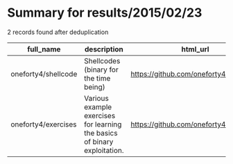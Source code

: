 
# Summary for results/2015/02/23
    
2 records found after deduplication

| full_name | description | html_url | matched_list | matched_count | pushed_at | size | stargazers_count | language | forks_count |
|---------------------|---------------------------------------------------------------------------|----------------------------------------|----------------|-----------------|---------------------------|--------|--------------------|------------|---------------|
| oneforty4/shellcode | Shellcodes (binary for the time being) | https://github.com/oneforty4/shellcode | ['shellcode'] | 1 | 2015-02-23 19:22:26+00:00 | 120 | 0 | nan | 0 |
| oneforty4/exercises | Various example exercises for learning the basics of binary exploitation. | https://github.com/oneforty4/exercises | ['exploit'] | 1 | 2015-02-23 19:31:28+00:00 | 132 | 0 | C | 0 |
